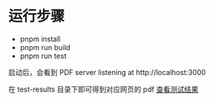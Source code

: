 # 运行步骤

-   pnpm install
-   pnpm run build
-   pnpm run test

启动后，会看到
PDF server listening at http://localhost:3000

在 test-results 目录下即可得到对应网页的 pdf
[查看测试结果](./test-results)

